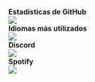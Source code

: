 <summary><b>Estadísticas de GitHub</b></summary>
<a href="https://github.com/EddyerDevv"><img src="https://github-readme-stats.vercel.app/api?username=EddyerDevv&show_icons=true&theme=dark"/></a>
</br>
<summary><b>Idiomas más utilizados</b></summary>
<a href="https://github.com/EddyerDevv"><img src="https://github-readme-stats.vercel.app/api/top-langs/?username=EddyerDevv&theme=dark"/></a>
</br>
<summary><b>Discord</b></summary>
<a href="https://discord.com/users/346752632729239553"><img src="https://lanyard-profile-readme.vercel.app/api/346752632729239553"/></a>
</br>
<summary><b>Spotify</b></summary>
<a href="https://open.spotify.com/user/31raqvn14c8jxkg33ip9ot92f"><img src="https://spotify-recently-played-readme.vercel.app/api?user=31raqvn14c8jxkg33ip9ot92f&unique=true"/></a>


